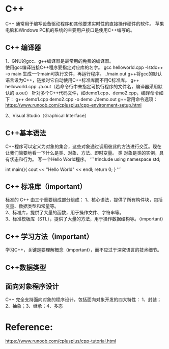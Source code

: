 # C++
C++ 通常用于编写设备驱动程序和其他要求实时性的直接操作硬件的软件。
苹果电脑和Windows PC机的系统的主要用户接口是使用C++编写的。

## C++ 编译器
1、GNU的gcc、g++编译器是最常用的免费的编译器。  
使用gcc编译链接C++程序要指定对应库的名字。
gcc helloworld.cpp -lstdc++ -o main
生成一个main可执行文件，再运行程序。
./main.out
g++将gcc的默认语言设为C++，链接时它自动使用C++标准库而不用C标准库。
g++ helloworld.cpp
./a.out（若命令行中未指定可执行程序的文件名，编译器采用默认的 a.out）
针对多个C++代码文件，如demo1.cpp、demo2.cpp，编译命令如下：
g++ demo1.cpp demo2.cpp -o demo
./demo.out
g++常用命令选项：https://www.runoob.com/cplusplus/cpp-environment-setup.html

2、Visual Studio（Graphical Interface）

## C++基本语法
C++程序可以定义为对象的集合，这些对象通过调用彼此的方法进行交互。现在让我们简要地看一下什么是类、对象、方法、即时变量。
类
对象是类的实例，具有状态和行为。
写一个Hello World程序。
‘’‘
#include <iostream>
using namespace std;

int main(){
	cout << "Hello World" << endl;
	return 0;
}
’‘’

## C++ 标准库（important）
标准的 C++ 由三个重要组成部分组成：
1、核心语法，提供了所有构件块，包括变量、数据类型和常量等。  
2、标准库，提供了大量的函数，用于操作文件、字符串等。  
3、标准模板库（STL），提供了大量的方法，用于操作数据结构等。（important）  
  
## C++ 学习方法（important）
学习C++，关键是要理解概念（important），而不应过于深究语言的技术细节。

  
  
  
## C++数据类型

## 面向对象程序设计
C++ 完全支持面向对象的程序设计，包括面向对象开发的四大特性：
1、封装；2、抽象；3、继承；4、多态
  

  
 
  
  
  
  
  
  
  
  
  
  
  
  
  
  
  
  
  
  
  
  
  
  
  
  
  
  
  
  
  
  
  
# Reference:  
https://www.runoob.com/cplusplus/cpp-tutorial.html
